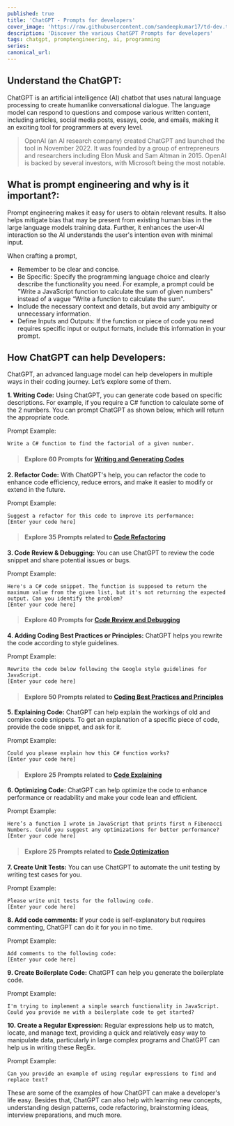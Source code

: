 ```yaml
---
published: true
title: 'ChatGPT - Prompts for developers'
cover_image: 'https://raw.githubusercontent.com/sandeepkumar17/td-dev.to/master/assets/blog-cover/open-ai-chat-gpt.jpg'
description: 'Discover the various ChatGPT Prompts for developers'
tags: chatgpt, promptengineering, ai, programming
series:
canonical_url:
---
```


## Understand the ChatGPT:
ChatGPT is an artificial intelligence (AI) chatbot that uses natural language processing to create humanlike conversational dialogue. The language model can respond to questions and compose various written content, including articles, social media posts, essays, code, and emails, making it an exciting tool for programmers at every level.

> OpenAI (an AI research company) created ChatGPT and launched the tool in November 2022. It was founded by a group of entrepreneurs and researchers including Elon Musk and Sam Altman in 2015. OpenAI is backed by several investors, with Microsoft being the most notable.

## What is prompt engineering and why is it important?:
Prompt engineering makes it easy for users to obtain relevant results. It also helps mitigate bias that may be present from existing human bias in the large language models training data. Further, it enhances the user-AI interaction so the AI understands the user's intention even with minimal input.

When crafting a prompt,
* Remember to be clear and concise.
* Be Specific: Specify the programming language choice and clearly describe the functionality you need. For example, a prompt could be "Write a JavaScript function to calculate the sum of given numbers" instead of a vague “Write a function to calculate the sum".
* Include the necessary context and details, but avoid any ambiguity or unnecessary information.
* Define Inputs and Outputs: If the function or piece of code you need requires specific input or output formats, include this information in your prompt.

## How ChatGPT can help Developers:
ChatGPT, an advanced language model can help developers in multiple ways in their coding journey. Let’s explore some of them.

**1. Writing Code:** Using ChatGPT, you can generate code based on specific descriptions. For example, if you require a C# function to calculate some of the 2 numbers. You can prompt ChatGPT as shown below, which will return the appropriate code.

Prompt Example: 
```
Write a C# function to find the factorial of a given number.
```
> #### Explore 60 Prompts for [Writing and Generating Codes](https://dev.to/techiesdiary/chatgpt-prompts-for-writing-and-generating-codes-59kf)

**2. Refactor Code:** With ChatGPT's help, you can refactor the code to enhance code efficiency, reduce errors, and make it easier to modify or extend in the future. 

Prompt Example: 
```
Suggest a refactor for this code to improve its performance:
[Enter your code here]
```
> #### Explore 35 Prompts related to [Code Refactoring](https://dev.to/techiesdiary/chatgpt-prompts-for-code-refactoring-48d2)

**3. Code Review & Debugging:** You can use ChatGPT to review the code snippet and share potential issues or bugs.

Prompt Example: 
```
Here's a C# code snippet. The function is supposed to return the maximum value from the given list, but it's not returning the expected output. Can you identify the problem?
[Enter your code here]
```
> #### Explore 40 Prompts for [Code Review and Debugging](https://dev.to/techiesdiary/chatgpt-prompts-for-code-review-and-debugging-48j)

**4. Adding Coding Best Practices or Principles:** ChatGPT helps you rewrite the code according to style guidelines.

Prompt Example: 
```
Rewrite the code below following the Google style guidelines for JavaScript.
[Enter your code here]
```

> #### Explore 50 Prompts related to [Coding Best Practices and Principles](https://dev.to/techiesdiary/chatgpt-prompts-for-coding-best-practices-or-principles-33m)

**5. Explaining Code:** ChatGPT can help explain the workings of old and complex code snippets. To get an explanation of a specific piece of code, provide the code snippet, and ask for it.

Prompt Example: 
```
Could you please explain how this C# function works?
[Enter your code here]
```
> #### Explore 25 Prompts related to [Code Explaining](https://dev.to/techiesdiary/chatgpt-prompts-for-explaining-code-c2g)

**6. Optimizing Code:** ChatGPT can help optimize the code to enhance performance or readability and make your code lean and efficient.

Prompt Example: 
```
Here’s a function I wrote in JavaScript that prints first n Fibonacci Numbers. Could you suggest any optimizations for better performance?
[Enter your code here]
```
> #### Explore 25 Prompts related to [Code Optimization](https://dev.to/techiesdiary/chatgpt-prompts-for-optimizing-code-3kkg)

**7. Create Unit Tests:** You can use ChatGPT to automate the unit testing by writing test cases for you.

Prompt Example: 
```
Please write unit tests for the following code.
[Enter your code here]
```

**8. Add code comments:** If your code is self-explanatory but requires commenting, ChatGPT can do it for you in no time.

Prompt Example: 
```
Add comments to the following code:
[Enter your code here]
```

**9. Create Boilerplate Code:** ChatGPT can help you generate the boilerplate code.

Prompt Example: 
```
I'm trying to implement a simple search functionality in JavaScript. Could you provide me with a boilerplate code to get started?
```

**10. Create a Regular Expression:** Regular expressions help us to match, locate, and manage text, providing a quick and relatively easy way to manipulate data, particularly in large complex programs and ChatGPT can help us in writing these RegEx.

Prompt Example: 
```
Can you provide an example of using regular expressions to find and replace text?
```

These are some of the examples of how ChatGPT can make a developer's life easy. Besides that, ChatGPT can also help with learning new concepts, understanding design patterns, code refactoring, brainstorming ideas, interview preparations, and much more.
